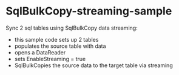 # SqlBulkCopy-streaming-sample
Sync 2 sql tables using SqlBulkCopy data streaming:
- this sample code sets up 2 tables
- populates the source table with data
- opens a DataReader
- sets EnableStreaming = true
- SqlBulkCopies the source data to the target table via streaming
